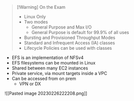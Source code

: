 >[!Warning] On the Exam
> - Linux Only
> - Two modes
> 	- General Purpose and Max I/O
> 	- General Purpose is default for 99.9% of all uses
> - Bursting and Provisioned Throughput Modes
> - Standard and Infrequent Access (IA) classes
> - Lifecycle Policies can be used with classes

- EFS is an implementation of NFSv4
- EFS filesystems can be mounted in Linux
- Shared between many EC2 instances
- Private service, via mount targets inside a VPC 
- Can be accessed from on prem
	- VPN or DX

![[Pasted image 20230226222208.png]]

